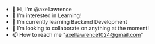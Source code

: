 - 👋 Hi, I’m @axellawrence
- 👀 I’m interested in Learning!
- 🌱 I’m currently learning Backend Development
- 💞️ I’m looking to collaborate on anything at the moment!
- 📫 How to reach me "axellawrence1024@gmail.com"

<!---
axellawrence/axellawrence is a ✨ special ✨ repository because its `README.md` (this file) appears on your GitHub profile.
You can click the Preview link to take a look at your changes.
--->
